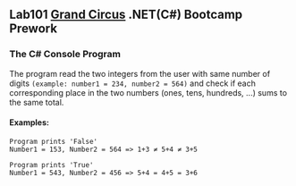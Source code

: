 ## Lab101 [Grand Circus](https://grandcircus.co) .NET(C#) Bootcamp Prework

### The C# Console Program
The program read the two integers from the user with same number of digits `(example: number1 = 234, number2 = 564)` and check if each corresponding place in the two numbers (ones, tens, hundreds, ...) sums to the same total.
#### Examples:

 ```
 Program prints 'False'
 Number1 = 153, Number2 = 564 => 1+3 ≠ 5+4 ≠ 3+5 
 ``` 
  ```
 Program prints 'True'
  Number1 = 543, Number2 = 456 => 5+4 = 4+5 = 3+6 
  ``` 
